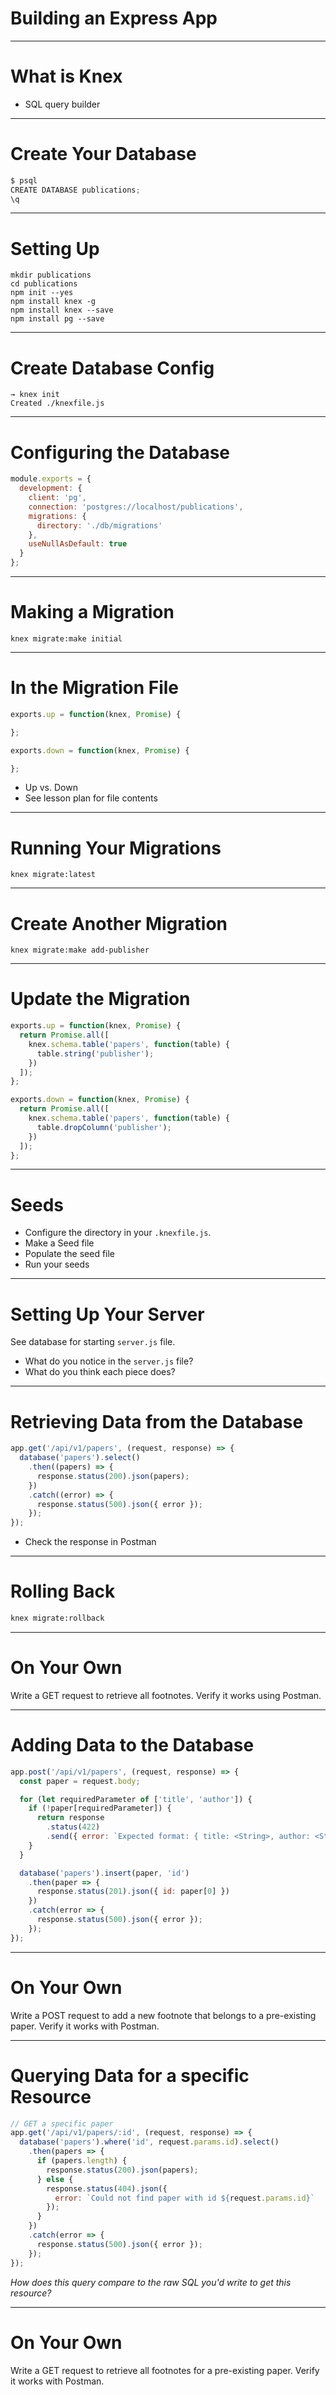 # Building an Express App

---

# What is Knex

* SQL query builder

---

# Create Your Database

```js
$ psql
CREATE DATABASE publications;
\q
```

---

# Setting Up

```
mkdir publications
cd publications
npm init --yes
npm install knex -g
npm install knex --save
npm install pg --save
```

---

# Create Database Config

```
→ knex init
Created ./knexfile.js
```

---

# Configuring the Database

```js
module.exports = {
  development: {
    client: 'pg',
    connection: 'postgres://localhost/publications',
    migrations: {
      directory: './db/migrations'
    },
    useNullAsDefault: true
  }
};
```

---

# Making a Migration

```
knex migrate:make initial
```

---

# In the Migration File

```js
exports.up = function(knex, Promise) {

};

exports.down = function(knex, Promise) {

};
```

* Up vs. Down
* See lesson plan for file contents

---

# Running Your Migrations

`knex migrate:latest`

---

# Create Another Migration

`knex migrate:make add-publisher`

---

# Update the Migration

```js
exports.up = function(knex, Promise) {
  return Promise.all([
    knex.schema.table('papers', function(table) {
      table.string('publisher');
    })
  ]);
};

exports.down = function(knex, Promise) {
  return Promise.all([
    knex.schema.table('papers', function(table) {
      table.dropColumn('publisher');
    })
  ]);
};
```

---

# Seeds

* Configure the directory in your `.knexfile.js`.
* Make a Seed file
* Populate the seed file
* Run your seeds

---

# Setting Up Your Server

See database for starting `server.js` file.

* What do you notice in the `server.js` file?
* What do you think each piece does?

---

# Retrieving Data from the Database

```js
app.get('/api/v1/papers', (request, response) => {
  database('papers').select()
    .then((papers) => {
      response.status(200).json(papers);
    })
    .catch((error) => {
      response.status(500).json({ error });
    });
});
```

* Check the response in Postman

---

# Rolling Back

```bash
knex migrate:rollback
```

---

# On Your Own

Write a GET request to retrieve all footnotes. Verify it works using Postman.

---

# Adding Data to the Database

```js
app.post('/api/v1/papers', (request, response) => {
  const paper = request.body;

  for (let requiredParameter of ['title', 'author']) {
    if (!paper[requiredParameter]) {
      return response
        .status(422)
        .send({ error: `Expected format: { title: <String>, author: <String> }. You're missing a "${requiredParameter}" property.` });
    }
  }

  database('papers').insert(paper, 'id')
    .then(paper => {
      response.status(201).json({ id: paper[0] })
    })
    .catch(error => {
      response.status(500).json({ error });
    });
});
```

---

# On Your Own

Write a POST request to add a new footnote that belongs to a pre-existing paper. Verify it works with Postman.

---

# Querying Data for a specific Resource

```js
// GET a specific paper
app.get('/api/v1/papers/:id', (request, response) => {
  database('papers').where('id', request.params.id).select()
    .then(papers => {
      if (papers.length) {
        response.status(200).json(papers);
      } else {
        response.status(404).json({
          error: `Could not find paper with id ${request.params.id}`
        });
      }
    })
    .catch(error => {
      response.status(500).json({ error });
    });
});
```

*How does this query compare to the raw SQL you'd write to get this resource?*

---

# On Your Own

Write a GET request to retrieve all footnotes for a pre-existing paper. Verify it works with Postman.
